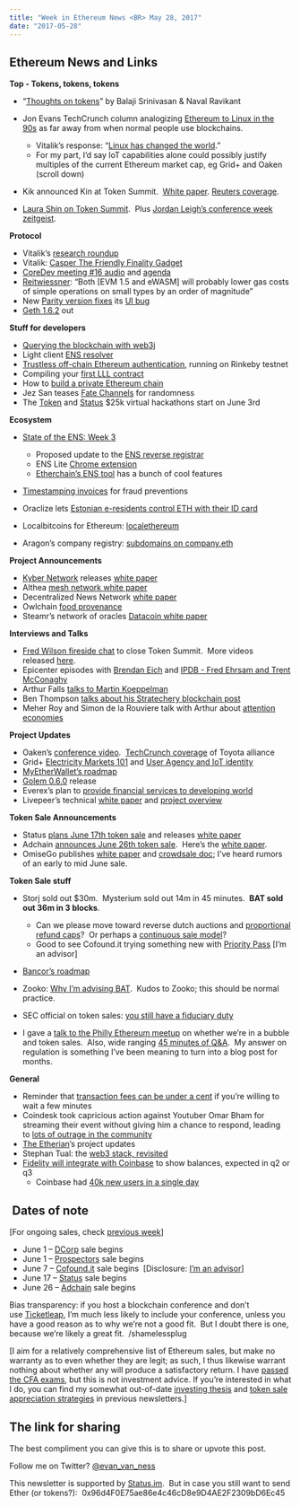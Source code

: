 ```yaml
---
title: "Week in Ethereum News <BR> May 28, 2017"
date: "2017-05-28"
---
```


## Ethereum News and Links  

**Top - Tokens, tokens, tokens**

- “[Thoughts on tokens](https://t.umblr.com/redirect?z=https%3A%2F%2Fmedium.com%2F%40balajis%2Fthoughts-on-tokens-436109aabcbe&t=YTlmZTQ3NDg1MDdjMzg4MTI1ZWJiN2ZhYmFmMjRhYzBkOWI3Mzk0YixiS3VYaE9CUA%3D%3D&b=t%3AQ8svKXOQOFn4j1wJ-IeWRA&p=https%3A%2F%2Fwww.weekinethereum.com%2Fpost%2F161289363718%2Fmay-28-2017&m=0)” by Balaji Srinivasan & Naval Ravikant
- Jon Evans TechCrunch column analogizing [Ethereum to Linux in the 90s](https://t.umblr.com/redirect?z=https%3A%2F%2Ftechcrunch.com%2F2017%2F05%2F28%2Fdouble-double-cryptocoin-bubble%2F&t=MWU0OTFiYjJhMGQ5Y2M2MGJiYzYzZGI4MzNhOWFmZjMxZjEwNzg1ZixiS3VYaE9CUA%3D%3D&b=t%3AQ8svKXOQOFn4j1wJ-IeWRA&p=https%3A%2F%2Fwww.weekinethereum.com%2Fpost%2F161289363718%2Fmay-28-2017&m=0) as far away from when normal people use blockchains.
    - Vitalik’s response: “[Linux has changed the world](https://t.umblr.com/redirect?z=https%3A%2F%2Fwww.reddit.com%2Fr%2Fethereum%2Fcomments%2F6dwawt%2Ftechcrunch_blockchains_are_the_new_linux_not_the%2Fdi62z06%2F&t=NjZjYTFjYzRjMTYzOTNhYzM5MmQ3OGFmZGUwNzI3ZjU3MjNhZjEzMSxiS3VYaE9CUA%3D%3D&b=t%3AQ8svKXOQOFn4j1wJ-IeWRA&p=https%3A%2F%2Fwww.weekinethereum.com%2Fpost%2F161289363718%2Fmay-28-2017&m=0).”
    - For my part, I’d say IoT capabilities alone could possibly justify multiples of the current Ethereum market cap, eg Grid+ and Oaken (scroll down)  
        
- Kik announced Kin at Token Summit.  [White paper](https://t.umblr.com/redirect?z=https%3A%2F%2Fkin.kik.com%2FKin%2520Whitepaper%2520v1.pdf&t=Mjg0M2VjMzA1MzFiYWUxNzY0MjNiY2ZlZGNlMTNkM2Y0ODVlN2Y2NCxiS3VYaE9CUA%3D%3D&b=t%3AQ8svKXOQOFn4j1wJ-IeWRA&p=https%3A%2F%2Fwww.weekinethereum.com%2Fpost%2F161289363718%2Fmay-28-2017&m=0). [Reuters coverage](https://t.umblr.com/redirect?z=http%3A%2F%2Fwww.reuters.com%2Farticle%2Fus-kik-blockchain-offering-idUSKBN18L1IW&t=OTc5MGIxNmVmZDYzNWZlZDRhMzFiNzc4YzAyMTkwNzY0OWZkMWE5MyxiS3VYaE9CUA%3D%3D&b=t%3AQ8svKXOQOFn4j1wJ-IeWRA&p=https%3A%2F%2Fwww.weekinethereum.com%2Fpost%2F161289363718%2Fmay-28-2017&m=0).
- [Laura Shin on Token Summit](https://t.umblr.com/redirect?z=https%3A%2F%2Fwww.forbes.com%2Fsites%2Flaurashin%2F2017%2F05%2F26%2Fbubble-so-what-token-summit-marks-cryptocurrencys-revitalization&t=MGQ4N2U3MWZlNjliNzY5YmU3MDQ4ODM3Yzk1ZWZlMGM5MmI2M2I0NyxiS3VYaE9CUA%3D%3D&b=t%3AQ8svKXOQOFn4j1wJ-IeWRA&p=https%3A%2F%2Fwww.weekinethereum.com%2Fpost%2F161289363718%2Fmay-28-2017&m=0).  Plus [Jordan Leigh’s conference week zeitgeist](https://t.umblr.com/redirect?z=https%3A%2F%2Fmedium.com%2F%40alwaysbcoding%2Fa-week-of-crypto-madness-d5c716707a29&t=ODgzOWQxZTYzMGU2NmVlMmEzOGQ2NDhiZDQ1NDNmYmU2MWE2N2FjZCxiS3VYaE9CUA%3D%3D&b=t%3AQ8svKXOQOFn4j1wJ-IeWRA&p=https%3A%2F%2Fwww.weekinethereum.com%2Fpost%2F161289363718%2Fmay-28-2017&m=0).

**Protocol**

- Vitalik’s [research roundup](https://t.umblr.com/redirect?z=https%3A%2F%2Fblog.ethereum.org%2F2017%2F05%2F24%2Froundup-round-iii%2F&t=YTVkOGVjN2E0NWI0MDIwZGZhMmZhNGQ0ZDQ4YWRkMWY5NzAyYzAwYyxiS3VYaE9CUA%3D%3D&b=t%3AQ8svKXOQOFn4j1wJ-IeWRA&p=https%3A%2F%2Fwww.weekinethereum.com%2Fpost%2F161289363718%2Fmay-28-2017&m=0)
- Vitalik: [Casper The Friendly Finality Gadget](https://t.umblr.com/redirect?z=http%3A%2F%2Fvitalik.ca%2Ffiles%2Fcasper_note.html&t=ZWM1ZGRiNjgyMzg1NGU3ZWEzZjRiYjVkMjVmNjVmZDA0MDE4ZDAyNSxiS3VYaE9CUA%3D%3D&b=t%3AQ8svKXOQOFn4j1wJ-IeWRA&p=https%3A%2F%2Fwww.weekinethereum.com%2Fpost%2F161289363718%2Fmay-28-2017&m=0)
- [CoreDev meeting #16 audio](https://t.umblr.com/redirect?z=https%3A%2F%2Fwww.youtube.com%2Fwatch%3Fv%3Dbrhanl8T2UY%26feature%3Dyoutu.be&t=ZDEyYjM0YjRjMjJjYWVjNGQzY2IxNmI1YmM5NTczMmI0YzM5MzUwZCxiS3VYaE9CUA%3D%3D&b=t%3AQ8svKXOQOFn4j1wJ-IeWRA&p=https%3A%2F%2Fwww.weekinethereum.com%2Fpost%2F161289363718%2Fmay-28-2017&m=0) and [agenda](https://t.umblr.com/redirect?z=https%3A%2F%2Fgithub.com%2Fethereum%2Fpm%2Fblob%2Fmaster%2FAll%2520Core%2520Devs%2520Meetings%2FMeeting%252016.md&t=YjBlZDI2OGM3OWRhZjViNGEzZGE2NzFjYzg0MjU1Yjc3ZDQyNzA0NixiS3VYaE9CUA%3D%3D&b=t%3AQ8svKXOQOFn4j1wJ-IeWRA&p=https%3A%2F%2Fwww.weekinethereum.com%2Fpost%2F161289363718%2Fmay-28-2017&m=0)
- [Reitwiessner](https://t.umblr.com/redirect?z=https%3A%2F%2Fwww.reddit.com%2Fr%2Fethereum%2Fcomments%2F6d7v15%2Froundup_round_iii_ethereum_blog%2Fdi0lcl9%2F%3Fcontext%3D3&t=ZmYzOGIzY2MzOTY0MmVlMTcxYTdlYWM1ODBjMjNjNzUzNmI3MTVhYyxiS3VYaE9CUA%3D%3D&b=t%3AQ8svKXOQOFn4j1wJ-IeWRA&p=https%3A%2F%2Fwww.weekinethereum.com%2Fpost%2F161289363718%2Fmay-28-2017&m=0): “Both \[EVM 1.5 and eWASM\] will probably lower gas costs of simple operations on small types by an order of magnitude”
- New [Parity version fixes](https://t.umblr.com/redirect?z=https%3A%2F%2Fgithub.com%2Fparitytech%2Fparity%2Freleases%2Ftag%2Fv1.6.7&t=MmMxY2U5OTEzMjRlOGRlNDRkOWFhOTQ5ZTBlZGQ3NDVlYzY3MDgyYyxiS3VYaE9CUA%3D%3D&b=t%3AQ8svKXOQOFn4j1wJ-IeWRA&p=https%3A%2F%2Fwww.weekinethereum.com%2Fpost%2F161289363718%2Fmay-28-2017&m=0) its [UI bug](https://t.umblr.com/redirect?z=https%3A%2F%2Fwww.reddit.com%2Fr%2Fethereum%2Fcomments%2F6cixvy%2Fpsa_if_your_account_shows_address%2F&t=NTI3YmFlYWQ2NWQzMGVlMjRlYmI1ZWM0ZWRmMjIxNTk2M2Y4NmQ0OCxiS3VYaE9CUA%3D%3D&b=t%3AQ8svKXOQOFn4j1wJ-IeWRA&p=https%3A%2F%2Fwww.weekinethereum.com%2Fpost%2F161289363718%2Fmay-28-2017&m=0)
- [Geth 1.6.2](https://t.umblr.com/redirect?z=https%3A%2F%2Fgithub.com%2Fethereum%2Fgo-ethereum%2Freleases%2Ftag%2Fv1.6.2&t=MzIxMGM5ZDU2MmU2M2UxOGU2NzAwMzEwOTM0YjAwYTkzNzU4MDI4ZSxiS3VYaE9CUA%3D%3D&b=t%3AQ8svKXOQOFn4j1wJ-IeWRA&p=https%3A%2F%2Fwww.weekinethereum.com%2Fpost%2F161289363718%2Fmay-28-2017&m=0) out

**Stuff for developers**

- [Querying the blockchain with web3j](https://t.umblr.com/redirect?z=http%3A%2F%2Fconorsvensson.com%2F2017%2F05%2F16%2Fquerying-blockchain-web3j%2F&t=MzkyNWJkZDNiNjhmMTc4YTAyOTMyNDNjZjkwMTM3ODZiYjE4NTE5MixiS3VYaE9CUA%3D%3D&b=t%3AQ8svKXOQOFn4j1wJ-IeWRA&p=https%3A%2F%2Fwww.weekinethereum.com%2Fpost%2F161289363718%2Fmay-28-2017&m=0)
- Light client [ENS resolver](https://t.umblr.com/redirect?z=https%3A%2F%2Fwww.reddit.com%2Fr%2Fethereum%2Fcomments%2F6cusra%2Fens_lite%2F&t=NWExOGEwOWFkMGZkZGJkZDE4YWNlZGFmZjBjNzI1MmNmZWU5NjU0ZSxiS3VYaE9CUA%3D%3D&b=t%3AQ8svKXOQOFn4j1wJ-IeWRA&p=https%3A%2F%2Fwww.weekinethereum.com%2Fpost%2F161289363718%2Fmay-28-2017&m=0)
- [Trustless off-chain Ethereum authentication](https://t.umblr.com/redirect?z=https%3A%2F%2Fauth0.com%2Fblog%2Fan-introduction-to-ethereum-and-smart-contracts-part-3%2F&t=NzBlNjhmMDI4MjA2ZWNmYmZiNWFiYmRmMzlmZDhmZGMyZTExYzA2MSxiS3VYaE9CUA%3D%3D&b=t%3AQ8svKXOQOFn4j1wJ-IeWRA&p=https%3A%2F%2Fwww.weekinethereum.com%2Fpost%2F161289363718%2Fmay-28-2017&m=0), running on Rinkeby testnet
- Compiling your [first LLL contract](https://t.umblr.com/redirect?z=https%3A%2F%2Fmedia.consensys.net%2Fcompiling-your-first-contract-in-lll-28d5a9dd2e3a&t=ZTQyNzVkOGYwODBhYjg0MTAwNjQ2ZTJkYmQ2NzIwOTVmOWExOWI3YixiS3VYaE9CUA%3D%3D&b=t%3AQ8svKXOQOFn4j1wJ-IeWRA&p=https%3A%2F%2Fwww.weekinethereum.com%2Fpost%2F161289363718%2Fmay-28-2017&m=0)
- How to [build a private Ethereum chain](https://t.umblr.com/redirect?z=https%3A%2F%2Fmedia.consensys.net%2Fhow-to-build-a-private-ethereum-blockchain-fbf3904f337&t=ODE5MmJiMGMyNzk1YmU2NGQ5MWYxODk1ZmEwNzQ4NzllNGJkMGI0ZixiS3VYaE9CUA%3D%3D&b=t%3AQ8svKXOQOFn4j1wJ-IeWRA&p=https%3A%2F%2Fwww.weekinethereum.com%2Fpost%2F161289363718%2Fmay-28-2017&m=0)
- Jez San teases [Fate Channels](https://t.umblr.com/redirect?z=https%3A%2F%2Fwww.reddit.com%2Fr%2Fethereum%2Fcomments%2F6doeqc%2Fwhat_does_ethroll_take_so_long%2Fdi4pahr%2F%3Fcontext%3D3&t=ODhiZTEzMjExNTI0NDI4YTRlNmJjODQ3MDZkOTM4ZmFiN2QzODc1NixiS3VYaE9CUA%3D%3D&b=t%3AQ8svKXOQOFn4j1wJ-IeWRA&p=https%3A%2F%2Fwww.weekinethereum.com%2Fpost%2F161289363718%2Fmay-28-2017&m=0) for randomness
- The [Token](https://t.umblr.com/redirect?z=https%3A%2F%2Fblog.tokenbrowser.com%2Fannouncing-the-token-hackathon-7ab98d086683&t=MjA0Y2U0ODEwOTE4NGRlMDQyYTIwZjY4ODgyODE4YWY2YjQyMWJkOCxiS3VYaE9CUA%3D%3D&b=t%3AQ8svKXOQOFn4j1wJ-IeWRA&p=https%3A%2F%2Fwww.weekinethereum.com%2Fpost%2F161289363718%2Fmay-28-2017&m=0) and [Status](https://t.umblr.com/redirect?z=https%3A%2F%2Fblog.status.im%2Fannouncing-the-status-virtual-hackathon-69cccce3f33a&t=ZjE1MWVjYThmZmNjNjAyOTllOTIwZmIxNzI2N2U5OTA3MzdiNzkwNyxiS3VYaE9CUA%3D%3D&b=t%3AQ8svKXOQOFn4j1wJ-IeWRA&p=https%3A%2F%2Fwww.weekinethereum.com%2Fpost%2F161289363718%2Fmay-28-2017&m=0) $25k virtual hackathons start on June 3rd

**Ecosystem**

- [State of the ENS: Week 3](https://t.umblr.com/redirect?z=https%3A%2F%2Fmedium.com%2Fthe-ethereum-name-service%2Fstate-of-the-ens-week-3-d34c639964c0&t=NTkzZGY4MThkN2E3NzQ2NDk5Njc2NzYxMTNmMGRiNThlNjI0N2YzMSxiS3VYaE9CUA%3D%3D&b=t%3AQ8svKXOQOFn4j1wJ-IeWRA&p=https%3A%2F%2Fwww.weekinethereum.com%2Fpost%2F161289363718%2Fmay-28-2017&m=0)
    - Proposed update to the [ENS reverse registrar](https://t.umblr.com/redirect?z=https%3A%2F%2Fgithub.com%2Fethereum%2Fens%2Fpull%2F196&t=OTEwYjFmNTFmNmYwYjljZWY2YzIzYTU5NGRlYjZkODNiMzgxOTQ1OSxiS3VYaE9CUA%3D%3D&b=t%3AQ8svKXOQOFn4j1wJ-IeWRA&p=https%3A%2F%2Fwww.weekinethereum.com%2Fpost%2F161289363718%2Fmay-28-2017&m=0)
    - ENS Lite [Chrome extension](https://t.umblr.com/redirect?z=https%3A%2F%2Fwww.reddit.com%2Fr%2Fethereum%2Fcomments%2F6dptz9%2Fenslite_chrome_extension%2F&t=Y2M3NTJkYjdhYmJjMTE4ZmVjYWY2NmQ1ZWI4NGZmNjdhZTJmMzczMSxiS3VYaE9CUA%3D%3D&b=t%3AQ8svKXOQOFn4j1wJ-IeWRA&p=https%3A%2F%2Fwww.weekinethereum.com%2Fpost%2F161289363718%2Fmay-28-2017&m=0)
    - [Etherchain’s ENS tool](https://t.umblr.com/redirect?z=https%3A%2F%2Fens.etherchain.org%2F&t=YzkxN2MzNjcyYzQ1NjAwMzFmODllOThkYzI1MGNmODRiZDE4OThhMCxiS3VYaE9CUA%3D%3D&b=t%3AQ8svKXOQOFn4j1wJ-IeWRA&p=https%3A%2F%2Fwww.weekinethereum.com%2Fpost%2F161289363718%2Fmay-28-2017&m=0) has a bunch of cool features  
        
- [Timestamping invoices](https://t.umblr.com/redirect?z=https%3A%2F%2Fmedium.com%2F%40wyre%2Fwyre-bot-for-wechat-facebook-39d66f5b012f&t=NDYxZWYzNTE3NjU3YzIyY2RhZWUzNDA0ZTdjYzMwYTQxZDRkOWU0MCxiS3VYaE9CUA%3D%3D&b=t%3AQ8svKXOQOFn4j1wJ-IeWRA&p=https%3A%2F%2Fwww.weekinethereum.com%2Fpost%2F161289363718%2Fmay-28-2017&m=0) for fraud preventions
- Oraclize lets [Estonian e-residents control ETH with their ID card](https://t.umblr.com/redirect?z=https%3A%2F%2Fblog.oraclize.it%2Fidentity-on-the-blockchain-chapter-3-585bc5c7e2c7&t=MTg5ZmNmODQxZmJiMjE4NjhlMzI2Nzc5YmU1ZWVlYmY4ZmFlOGEzNixiS3VYaE9CUA%3D%3D&b=t%3AQ8svKXOQOFn4j1wJ-IeWRA&p=https%3A%2F%2Fwww.weekinethereum.com%2Fpost%2F161289363718%2Fmay-28-2017&m=0)
- Localbitcoins for Ethereum: [localethereum](https://t.umblr.com/redirect?z=https%3A%2F%2Flocalethereum.com%2F&t=NmEwYmI0NzA2OTcyZjA1Yjg5OTRjZmJhZWFiMmFiNzU1MjE2M2QyMCxiS3VYaE9CUA%3D%3D&b=t%3AQ8svKXOQOFn4j1wJ-IeWRA&p=https%3A%2F%2Fwww.weekinethereum.com%2Fpost%2F161289363718%2Fmay-28-2017&m=0)
- Aragon’s company registry: [subdomains on company.eth](https://t.umblr.com/redirect?z=https%3A%2F%2Fblog.aragon.one%2Fannouncing-the-ens-aragon-network-company-registry-1ea5c7a6a080&t=ZWE4NDg0MmI0MjkwY2ZhOGYzOTA2NmI2NDJmOWJmNWE1NzdmYzAxNSxiS3VYaE9CUA%3D%3D&b=t%3AQ8svKXOQOFn4j1wJ-IeWRA&p=https%3A%2F%2Fwww.weekinethereum.com%2Fpost%2F161289363718%2Fmay-28-2017&m=0)

**Project Announcements**

- [Kyber Network](https://t.umblr.com/redirect?z=http%3A%2F%2Fkyber.network%2F&t=MWJkYjNkZGJiMGRlOTdhODc0Mzk1NWY0YzQ4ZGM5YTk0MTUyMmNkMSxiS3VYaE9CUA%3D%3D&b=t%3AQ8svKXOQOFn4j1wJ-IeWRA&p=https%3A%2F%2Fwww.weekinethereum.com%2Fpost%2F161289363718%2Fmay-28-2017&m=0) releases [white paper](https://t.umblr.com/redirect?z=http%3A%2F%2Fkyber.network%2Fassets%2FKyberNetworkWhitepaper-v0.5.pdf&t=MjZiZmY4ZWZhZmM3MjkxZGI2NGU1YjEzYjhiZWQ5MzllMGI1NjU1ZixiS3VYaE9CUA%3D%3D&b=t%3AQ8svKXOQOFn4j1wJ-IeWRA&p=https%3A%2F%2Fwww.weekinethereum.com%2Fpost%2F161289363718%2Fmay-28-2017&m=0)
- Althea [mesh network white paper](https://t.umblr.com/redirect?z=http%3A%2F%2Faltheamesh.com%2Fdocuments%2Fwhitepaper.pdf&t=ZTIyMmE2ZDMwYzIyMjhlOGExMjhkNDlkNDcwZDY4YzA5ZTEzYzQ2ZCxiS3VYaE9CUA%3D%3D&b=t%3AQ8svKXOQOFn4j1wJ-IeWRA&p=https%3A%2F%2Fwww.weekinethereum.com%2Fpost%2F161289363718%2Fmay-28-2017&m=0)
- Decentralized News Network [white paper](https://t.umblr.com/redirect?z=http%3A%2F%2Fdnn.media%2Fstorage%2FDecentralizedNewsNetworkWhitePaperDraftv1.0.pdf&t=ZTQ1M2YzOWZlZmY0ZGYwN2JlYTYwY2E5MTIyNTVlZTZiOGIyODVhMSxiS3VYaE9CUA%3D%3D&b=t%3AQ8svKXOQOFn4j1wJ-IeWRA&p=https%3A%2F%2Fwww.weekinethereum.com%2Fpost%2F161289363718%2Fmay-28-2017&m=0)
- Owlchain [food provenance](https://t.umblr.com/redirect?z=https%3A%2F%2Fwww.owlting.com%2Fowlchain%2F&t=ZDU5ZjI1MDQ5OWMxMGIyNmY1Yjk0YmY2YjhjODJmZTY2NjllYjk1ZixiS3VYaE9CUA%3D%3D&b=t%3AQ8svKXOQOFn4j1wJ-IeWRA&p=https%3A%2F%2Fwww.weekinethereum.com%2Fpost%2F161289363718%2Fmay-28-2017&m=0)
- Steamr’s network of oracles [Datacoin white paper](https://t.umblr.com/redirect?z=http%3A%2F%2Fblog.streamr.com%2F2017%2F05%2Funstoppable-data-for-unstoppable-apps-a-datacoin-whitepaper-draft%2F&t=NWMwY2U1MGY4ZWVjNGIzMTBlZjBiNWFlNDllY2ZiMzJiOWNmMjU4YyxiS3VYaE9CUA%3D%3D&b=t%3AQ8svKXOQOFn4j1wJ-IeWRA&p=https%3A%2F%2Fwww.weekinethereum.com%2Fpost%2F161289363718%2Fmay-28-2017&m=0)

**Interviews and Talks**

- [Fred Wilson fireside chat](https://t.umblr.com/redirect?z=https%3A%2F%2Fwww.youtube.com%2Fwatch%3Fv%3DqNsMHomH2-s&t=NzA4ZjQ5YjQ1NjA4YjA2YTBkMGJhYWQ2NzI5ZGMzZWExOWFmNjc4YyxiS3VYaE9CUA%3D%3D&b=t%3AQ8svKXOQOFn4j1wJ-IeWRA&p=https%3A%2F%2Fwww.weekinethereum.com%2Fpost%2F161289363718%2Fmay-28-2017&m=0) to close Token Summit.  More videos released [here](https://t.umblr.com/redirect?z=https%3A%2F%2Fwww.youtube.com%2Fchannel%2FUClKay1eOR8D825wY5PBYFUA&t=OWQ2NWVhMmNlNTc2OGUwOTc3ZDdiYWMwOTVmNWM1ZGViMmUzMGI5NyxiS3VYaE9CUA%3D%3D&b=t%3AQ8svKXOQOFn4j1wJ-IeWRA&p=https%3A%2F%2Fwww.weekinethereum.com%2Fpost%2F161289363718%2Fmay-28-2017&m=0).
- Epicenter episodes with [Brendan Eich](https://t.umblr.com/redirect?z=https%3A%2F%2Fwww.youtube.com%2Fwatch%3Fv%3DMUtHhYes6-A&t=YzUxMDU1MDVkMzlmOGM3MjNiOTdkODAxNDVkYjI2ZjZiNzIwMDAwZSxiS3VYaE9CUA%3D%3D&b=t%3AQ8svKXOQOFn4j1wJ-IeWRA&p=https%3A%2F%2Fwww.weekinethereum.com%2Fpost%2F161289363718%2Fmay-28-2017&m=0) and [IPDB - Fred Ehrsam and Trent McConaghy](https://t.umblr.com/redirect?z=https%3A%2F%2Fwww.youtube.com%2Fwatch%3Fv%3DXpCi_XbWAzk&t=OGVlNTkxOWE1YTlhOGYxMDE1OTE1NTdmZmQ4OGQ1MTEyMmRjYjVmOCxiS3VYaE9CUA%3D%3D&b=t%3AQ8svKXOQOFn4j1wJ-IeWRA&p=https%3A%2F%2Fwww.weekinethereum.com%2Fpost%2F161289363718%2Fmay-28-2017&m=0)
- Arthur Falls [talks to Martin Koeppelman](https://t.umblr.com/redirect?z=https%3A%2F%2Fsoundcloud.com%2Farthurfalls%2Fthe-ether-review-66-gnosis&t=ZDBkMzYxNTQyZjE0YWQ3ZGM4YmJmOGM5NzlkZjliYTFmZTBmYjc1OSxiS3VYaE9CUA%3D%3D&b=t%3AQ8svKXOQOFn4j1wJ-IeWRA&p=https%3A%2F%2Fwww.weekinethereum.com%2Fpost%2F161289363718%2Fmay-28-2017&m=0)
- Ben Thompson [talks about his Stratechery blockchain post](https://t.umblr.com/redirect?z=https%3A%2F%2Fovercast.fm%2F%2BBihkg1naE&t=MDZkY2RjOTI0MjAyODhmMGIxOGU1ZDJlMThiM2M5OGMwYTY4OGY2MyxiS3VYaE9CUA%3D%3D&b=t%3AQ8svKXOQOFn4j1wJ-IeWRA&p=https%3A%2F%2Fwww.weekinethereum.com%2Fpost%2F161289363718%2Fmay-28-2017&m=0)
- Meher Roy and Simon de la Rouviere talk with Arthur about [attention economies](https://t.umblr.com/redirect?z=https%3A%2F%2Fmedia.consensys.net%2Fstate-change-43-the-battle-for-your-attention-meher-roy-simon-de-la-rouviere-d3b610fdaa90&t=MTZmZDc4N2RmN2QzNWJiYmY0MjU3NWQ2MDIxYWU3MGY3MWRiN2U3MyxiS3VYaE9CUA%3D%3D&b=t%3AQ8svKXOQOFn4j1wJ-IeWRA&p=https%3A%2F%2Fwww.weekinethereum.com%2Fpost%2F161289363718%2Fmay-28-2017&m=0)

**Project Updates**

- Oaken’s [conference video](https://t.umblr.com/redirect?z=https%3A%2F%2Fwww.youtube.com%2Fwatch%3Fv%3DBZzOhujlmk4&t=YWMyZWQ3ODk1OGFlYmQ5NDdlNTM3NTMxOTcyNTNkMzIxMjI0OTBjMixiS3VYaE9CUA%3D%3D&b=t%3AQ8svKXOQOFn4j1wJ-IeWRA&p=https%3A%2F%2Fwww.weekinethereum.com%2Fpost%2F161289363718%2Fmay-28-2017&m=0).  [TechCrunch coverage](https://t.umblr.com/redirect?z=https%3A%2F%2Ftechcrunch.com%2F2017%2F05%2F22%2Ftoyota-pushes-into-blockchain-tech-to-enable-the-next-generation-of-cars%2F&t=YjIzMjlmMmIzN2MwMjY0MzYxNzZlOThiOTlhYmFjN2MzODI5YTkwNCxiS3VYaE9CUA%3D%3D&b=t%3AQ8svKXOQOFn4j1wJ-IeWRA&p=https%3A%2F%2Fwww.weekinethereum.com%2Fpost%2F161289363718%2Fmay-28-2017&m=0) of Toyota alliance
- Grid+ [Electricity Markets 101](https://t.umblr.com/redirect?z=https%3A%2F%2Fblog.gridplus.io%2Fgrid-2-electricity-markets-101-c61fefcb6531&t=ZDNhNWI3YWI1ZjE4YmU2YTBlYjA2ZjhjYzMwMDg5ZjE2NDFmMzk1ZixiS3VYaE9CUA%3D%3D&b=t%3AQ8svKXOQOFn4j1wJ-IeWRA&p=https%3A%2F%2Fwww.weekinethereum.com%2Fpost%2F161289363718%2Fmay-28-2017&m=0) and [User Agency and IoT identity](https://t.umblr.com/redirect?z=https%3A%2F%2Fblog.gridplus.io%2Fgrid-3-user-agency-and-iot-identity-ce36239b9e2b&t=ZDQ1YjcyZGViYzg5ZjAwMzBhYzdhOTZhNDhmNDU3MzY1NjIyMzI0ZixiS3VYaE9CUA%3D%3D&b=t%3AQ8svKXOQOFn4j1wJ-IeWRA&p=https%3A%2F%2Fwww.weekinethereum.com%2Fpost%2F161289363718%2Fmay-28-2017&m=0)
- [MyEtherWallet’s roadmap](https://t.umblr.com/redirect?z=https%3A%2F%2Fwww.reddit.com%2Fr%2Fethereum%2Fcomments%2F6d2cjm%2Fmew_got_outbid_for_myetherwalleteth%2Fdhzzd6p%2F&t=Y2IwYjEzZjQyNmQ3YTIzY2FkZmM5MGM5ZmY0ZWFjN2ExNjE3MDkzNSxiS3VYaE9CUA%3D%3D&b=t%3AQ8svKXOQOFn4j1wJ-IeWRA&p=https%3A%2F%2Fwww.weekinethereum.com%2Fpost%2F161289363718%2Fmay-28-2017&m=0)
- [Golem 0.6.0](https://t.umblr.com/redirect?z=https%3A%2F%2Fblog.golemproject.net%2Fpre-brass-golem-0-6-0-released-a6501ed8f178&t=NzRjYjU0YTE0YmQxNTQ5NGMzZjgzZDBmOTY3NDUzZmUyYzQ5YmE0ZSxiS3VYaE9CUA%3D%3D&b=t%3AQ8svKXOQOFn4j1wJ-IeWRA&p=https%3A%2F%2Fwww.weekinethereum.com%2Fpost%2F161289363718%2Fmay-28-2017&m=0) release
- Everex’s plan to [provide financial services to developing world](https://t.umblr.com/redirect?z=https%3A%2F%2Fblog.everex.io%2Fhow-to-add-2-billion-people-to-the-world-economy-using-blockchains-and-mobile-phones-73dac3637b01&t=YzZkNDM1MDFjMzg1MTFiZDFlMjYyZWQzMTMzOWQ0OTQzYzEwN2Q1MSxiS3VYaE9CUA%3D%3D&b=t%3AQ8svKXOQOFn4j1wJ-IeWRA&p=https%3A%2F%2Fwww.weekinethereum.com%2Fpost%2F161289363718%2Fmay-28-2017&m=0)
- Livepeer’s technical [white paper](https://t.umblr.com/redirect?z=https%3A%2F%2Fgithub.com%2Flivepeer%2Fwiki%2Fblob%2Fmaster%2FWHITEPAPER.md&t=ZGJhMGI1NDhiMjBiMTZiODJlMzNkM2NlM2Y3NjExN2UzZGE3ZDVjMixiS3VYaE9CUA%3D%3D&b=t%3AQ8svKXOQOFn4j1wJ-IeWRA&p=https%3A%2F%2Fwww.weekinethereum.com%2Fpost%2F161289363718%2Fmay-28-2017&m=0) and [project overview](https://t.umblr.com/redirect?z=https%3A%2F%2Fgithub.com%2Flivepeer%2Fwiki%2Fwiki%2FProject-Overview&t=NWFiMjYxZTRlMTI3MDIzYzJlZGM0YzMyM2IwOWI5YzUyODk4N2ExNSxiS3VYaE9CUA%3D%3D&b=t%3AQ8svKXOQOFn4j1wJ-IeWRA&p=https%3A%2F%2Fwww.weekinethereum.com%2Fpost%2F161289363718%2Fmay-28-2017&m=0)

  
**Token Sale Announcements**

- Status [plans June 17th token sale](https://t.umblr.com/redirect?z=https%3A%2F%2Fblog.status.im%2Fannouncing-the-status-network-c6dd18e770e&t=YzU2N2JhOWE2NWQ5MGRkYmU1OTExZTFhMzg4OTQyNjJjM2ViZGRhMixiS3VYaE9CUA%3D%3D&b=t%3AQ8svKXOQOFn4j1wJ-IeWRA&p=https%3A%2F%2Fwww.weekinethereum.com%2Fpost%2F161289363718%2Fmay-28-2017&m=0) and releases [white paper](https://t.umblr.com/redirect?z=https%3A%2F%2Fstatus.im%2Fwhitepaper.pdf&t=YTM2Njc2YzQ1NTQwNzFlMjljNDQ1ZWI1YzhmZmQ2NWVmODUzYTEzYSxiS3VYaE9CUA%3D%3D&b=t%3AQ8svKXOQOFn4j1wJ-IeWRA&p=https%3A%2F%2Fwww.weekinethereum.com%2Fpost%2F161289363718%2Fmay-28-2017&m=0)
- Adchain [announces June 26th token sale](https://t.umblr.com/redirect?z=http%3A%2F%2Fwww.prweb.com%2Freleases%2Fprweb14381480.htm&t=OGFkMTlmNWZlMDRlNmI1OWNjYTQzMjgwZTk0YThlNzE0NjQ1NDYxOCxiS3VYaE9CUA%3D%3D&b=t%3AQ8svKXOQOFn4j1wJ-IeWRA&p=https%3A%2F%2Fwww.weekinethereum.com%2Fpost%2F161289363718%2Fmay-28-2017&m=0).  Here’s the [white paper](https://t.umblr.com/redirect?z=https%3A%2F%2Fadtoken.com%2Fwhite-paper.pdf&t=YWFmMzY2ZTk3OWEyOWI4YzgwNGJiNTYzZTI0NTk3MDJjMDE0ZTkyYyxiS3VYaE9CUA%3D%3D&b=t%3AQ8svKXOQOFn4j1wJ-IeWRA&p=https%3A%2F%2Fwww.weekinethereum.com%2Fpost%2F161289363718%2Fmay-28-2017&m=0).
- OmiseGo publishes [white paper](https://t.umblr.com/redirect?z=https%3A%2F%2Fcdn.omise.co%2Fomg%2Fwhitepaper.pdf&t=MGIzNWQyYTUzY2E3MjRmYjZmYjdmZTljZmZjZmVlZGY3YmZjNjQ3NSxiS3VYaE9CUA%3D%3D&b=t%3AQ8svKXOQOFn4j1wJ-IeWRA&p=https%3A%2F%2Fwww.weekinethereum.com%2Fpost%2F161289363718%2Fmay-28-2017&m=0) and [crowdsale doc](https://t.umblr.com/redirect?z=https%3A%2F%2Fcdn.omise.co%2Fomg%2Fcrowdsaledoc.pdf&t=OWEyOGY0NThjNjk4MWZjY2IwY2ZmNjYzYWFiMDAzYjM4ZWU3OGY0NixiS3VYaE9CUA%3D%3D&b=t%3AQ8svKXOQOFn4j1wJ-IeWRA&p=https%3A%2F%2Fwww.weekinethereum.com%2Fpost%2F161289363718%2Fmay-28-2017&m=0); I’ve heard rumors of an early to mid June sale.

**Token Sale stuff**

- Storj sold out $30m.  Mysterium sold out 14m in 45 minutes.  **BAT sold out 36m in 3 blocks**.
    - Can we please move toward reverse dutch auctions and [proportional refund caps](https://t.umblr.com/redirect?z=https%3A%2F%2Fgithub.com%2FDES-simeon%2Fbranche-contracts&t=MTRkZDQ1MjEyMWQ1ZTM5Y2YwMmU5M2UzNWZlZGM0YWViZDc3MDUwMSxiS3VYaE9CUA%3D%3D&b=t%3AQ8svKXOQOFn4j1wJ-IeWRA&p=https%3A%2F%2Fwww.weekinethereum.com%2Fpost%2F161289363718%2Fmay-28-2017&m=0)?  Or perhaps a [continuous sale model](https://t.umblr.com/redirect?z=https%3A%2F%2Fmedia.consensys.net%2Fexploring-continuous-token-models-towards-a-million-networks-of-value-fff153175776&t=NTk5ZGUyYTg3Y2UwMmE0MmU0MDAxZmIxMGMxMWI3OGI0OTFmZWE5NyxiS3VYaE9CUA%3D%3D&b=t%3AQ8svKXOQOFn4j1wJ-IeWRA&p=https%3A%2F%2Fwww.weekinethereum.com%2Fpost%2F161289363718%2Fmay-28-2017&m=0)?
    - Good to see Cofound.it trying something new with [Priority Pass](https://t.umblr.com/redirect?z=https%3A%2F%2Fmedium.com%2Fcofoundit%2Fintroducing-cofound-it-priority-pass-7d3ab58fa6dd&t=YmRmY2EyNzAyM2UxOGNiOTA1ODQ0MGUwMzNjMWFlOTRlZTgzZjlmOCxiS3VYaE9CUA%3D%3D&b=t%3AQ8svKXOQOFn4j1wJ-IeWRA&p=https%3A%2F%2Fwww.weekinethereum.com%2Fpost%2F161289363718%2Fmay-28-2017&m=0) \[I’m an advisor\]  
        
- [Bancor’s roadmap](https://t.umblr.com/redirect?z=https%3A%2F%2Fblog.bancor.network%2Fbancor-product-roadmap-ea4752d60082&t=OWVjMDhkZGVjZGM4M2FjYWU1YjA2N2E3Nzc1ZGMxODZhYzM5ODk1MyxiS3VYaE9CUA%3D%3D&b=t%3AQ8svKXOQOFn4j1wJ-IeWRA&p=https%3A%2F%2Fwww.weekinethereum.com%2Fpost%2F161289363718%2Fmay-28-2017&m=0)
- Zooko: [Why I’m advising BAT](https://t.umblr.com/redirect?z=https%3A%2F%2Fmedium.com%2F%40zooko%2Fwhy-im-advising-the-basic-attention-token-bat-team-7ac47d70da02&t=NjFjYzY0MGJkNDBmODFiYjY4ZWJlZTVjNGE3Y2JmYTRkYmJiMmQyMCxiS3VYaE9CUA%3D%3D&b=t%3AQ8svKXOQOFn4j1wJ-IeWRA&p=https%3A%2F%2Fwww.weekinethereum.com%2Fpost%2F161289363718%2Fmay-28-2017&m=0).  Kudos to Zooko; this should be normal practice.
- SEC official on token sales: [you still have a fiduciary duty](https://t.umblr.com/redirect?z=http%3A%2F%2Fmobile.reuters.com%2Farticle%2FidUSKBN18K05Q&t=MGQwOTI4ZTljZTIyN2ExZjIzNjk3NTQzYTFlZWQ2MDliYWFmNWViNixiS3VYaE9CUA%3D%3D&b=t%3AQ8svKXOQOFn4j1wJ-IeWRA&p=https%3A%2F%2Fwww.weekinethereum.com%2Fpost%2F161289363718%2Fmay-28-2017&m=0)
- I gave a [talk to the Philly Ethereum meetup](https://t.umblr.com/redirect?z=https%3A%2F%2Fwww.youtube.com%2Fwatch%3Fv%3D0v2sjJx5ZDM&t=MjE3OTk3YjM4NGQzYjBmOWMwMzVmOTkxODY0ZTlkZThhNmMzMzZkMSxiS3VYaE9CUA%3D%3D&b=t%3AQ8svKXOQOFn4j1wJ-IeWRA&p=https%3A%2F%2Fwww.weekinethereum.com%2Fpost%2F161289363718%2Fmay-28-2017&m=0) on whether we’re in a bubble and token sales.  Also, wide ranging [45 minutes of Q&A](https://t.umblr.com/redirect?z=https%3A%2F%2Fsteemit.com%2Fico%2F%40knircky%2Fq-and-a-evan-van-ness-blockchain-token-sales-disrupting-vcs&t=ODU5NTc4YjA3MWI0NjkwOGQxMmFhMTg2YWEwODEyYzExMThhZDNlOSxiS3VYaE9CUA%3D%3D&b=t%3AQ8svKXOQOFn4j1wJ-IeWRA&p=https%3A%2F%2Fwww.weekinethereum.com%2Fpost%2F161289363718%2Fmay-28-2017&m=0).  My answer on regulation is something I’ve been meaning to turn into a blog post for months.

**General**

- Reminder that [transaction fees can be under a cent](https://t.umblr.com/redirect?z=https%3A%2F%2Fwww.reddit.com%2Fr%2Fethereum%2Fcomments%2F6eahjk%2Fif_gas_price_is_determined_by_the_market_why_are%2Fdi8za03%2F%3Fcontext%3D3&t=NTA4ZjFhMTU1ZDMxMTIwYTI1ODE2YWM5YmI2MzI1MDFhMTA2MmFkMCxiS3VYaE9CUA%3D%3D&b=t%3AQ8svKXOQOFn4j1wJ-IeWRA&p=https%3A%2F%2Fwww.weekinethereum.com%2Fpost%2F161289363718%2Fmay-28-2017&m=0) if you’re willing to wait a few minutes
- Coindesk took capricious action against Youtuber Omar Bham for streaming their event without giving him a chance to respond, leading to [lots of outrage in the community](https://t.umblr.com/redirect?z=https%3A%2F%2Fwww.reddit.com%2Fr%2Fethereum%2Fcomments%2F6dw4n4%2Fwhy_i_cant_defend_coindesk_any_longer_take_action%2F&t=NmVmYzQyN2JlYzg4YWMzN2EyYmExZDNjMWZmYzRmZDQ4YWM3N2ViZCxiS3VYaE9CUA%3D%3D&b=t%3AQ8svKXOQOFn4j1wJ-IeWRA&p=https%3A%2F%2Fwww.weekinethereum.com%2Fpost%2F161289363718%2Fmay-28-2017&m=0)
- [The Etherian](https://t.umblr.com/redirect?z=https%3A%2F%2Fetherian.world%2F931-2%2F&t=MzZlNTlmYTdjNTEyNGIyZmExZWRkODBmNDljOWI3MjhjZWRlNTRhZCxiS3VYaE9CUA%3D%3D&b=t%3AQ8svKXOQOFn4j1wJ-IeWRA&p=https%3A%2F%2Fwww.weekinethereum.com%2Fpost%2F161289363718%2Fmay-28-2017&m=0)’s project updates
- Stephan Tual: the [web3 stack, revisited](https://t.umblr.com/redirect?z=https%3A%2F%2Fblog.stephantual.com%2Fweb-3-0-revisited-part-one-across-chains-and-across-protocols-4282b01054c5&t=OGI2YjEyOGM3NWEwMjRlZDZhODNmYzI5NGUyOGU5NjVmN2RjMzdiYixiS3VYaE9CUA%3D%3D&b=t%3AQ8svKXOQOFn4j1wJ-IeWRA&p=https%3A%2F%2Fwww.weekinethereum.com%2Fpost%2F161289363718%2Fmay-28-2017&m=0)
- [Fidelity will integrate with Coinbase](https://t.umblr.com/redirect?z=http%3A%2F%2Fwww.reuters.com%2Farticle%2Fus-fidelity-bitcoin-idUSKBN18J20P&t=ZWVjMjk4NmZlZWEyYTRhZTI1M2E1NGZhOTE1OTZlNmUyMGUyOTc2NixiS3VYaE9CUA%3D%3D&b=t%3AQ8svKXOQOFn4j1wJ-IeWRA&p=https%3A%2F%2Fwww.weekinethereum.com%2Fpost%2F161289363718%2Fmay-28-2017&m=0) to show balances, expected in q2 or q3
    - Coinbase had [40k new users in a single day](https://twitter.com/brian_armstrong/status/868228622523523072)

##  Dates of note

\[For ongoing sales, check [previous week](https://t.umblr.com/redirect?z=https%3A%2F%2Fblog.status.im%2Fweek-in-ethereum-may-21-2017-b8e11559510e&t=YmVhMTY1M2E3NDNiNjM3MDNkOWJmZDZhZjZkYzRhYjRmZGQ5YWI4NSxiS3VYaE9CUA%3D%3D&b=t%3AQ8svKXOQOFn4j1wJ-IeWRA&p=https%3A%2F%2Fwww.weekinethereum.com%2Fpost%2F161289363718%2Fmay-28-2017&m=0)\]

- June 1 – [DCorp](https://t.umblr.com/redirect?z=https%3A%2F%2Fwww.dcorp.it%2Fcrowdsale%23countdown&t=NzQ4OTk5Yzg3YzgzMzNjOTIyYTRkYTE0YzA3ZGM3MmVjYThmOWUyYyxiS3VYaE9CUA%3D%3D&b=t%3AQ8svKXOQOFn4j1wJ-IeWRA&p=https%3A%2F%2Fwww.weekinethereum.com%2Fpost%2F161289363718%2Fmay-28-2017&m=0) sale begins
- June 1 – [Prospectors](https://t.umblr.com/redirect?z=https%3A%2F%2Fprospectors.io%2Fen%2Fcrowdfunding&t=Y2Q3NWRlNDQ3YTFhNjc2YjlmYzU0YTQzODA0ZjZhNGFkNTU4YmZkYSxiS3VYaE9CUA%3D%3D&b=t%3AQ8svKXOQOFn4j1wJ-IeWRA&p=https%3A%2F%2Fwww.weekinethereum.com%2Fpost%2F161289363718%2Fmay-28-2017&m=0) sale begins
- June 7 – [Cofound.it](https://t.umblr.com/redirect?z=https%3A%2F%2Fcofound.it%2F&t=ZmE1NzFlZjdlMDVlODkyNmQwZjMyYzU5OGNmYjJmNjlkMjJiZTY2MyxiS3VYaE9CUA%3D%3D&b=t%3AQ8svKXOQOFn4j1wJ-IeWRA&p=https%3A%2F%2Fwww.weekinethereum.com%2Fpost%2F161289363718%2Fmay-28-2017&m=0) sale begins  \[Disclosure: [I’m an advisor](https://t.umblr.com/redirect?z=http%3A%2F%2Fwww.evanvanness.com%2Fpost%2F160470209446%2Fwhy-im-advising-cofoundit&t=NGY5NTNjMDBkZGU5Njg3MDUwNDNkOTU1YzFmZTNiMGM4NzZkMGVjMCxiS3VYaE9CUA%3D%3D&b=t%3AQ8svKXOQOFn4j1wJ-IeWRA&p=https%3A%2F%2Fwww.weekinethereum.com%2Fpost%2F161289363718%2Fmay-28-2017&m=0)\]
- June 17 – [Status](https://t.umblr.com/redirect?z=https%3A%2F%2Fblog.status.im%2Fannouncing-the-status-network-c6dd18e770e&t=YzU2N2JhOWE2NWQ5MGRkYmU1OTExZTFhMzg4OTQyNjJjM2ViZGRhMixiS3VYaE9CUA%3D%3D&b=t%3AQ8svKXOQOFn4j1wJ-IeWRA&p=https%3A%2F%2Fwww.weekinethereum.com%2Fpost%2F161289363718%2Fmay-28-2017&m=0) sale begins
- June 26 – [Adchain](https://t.umblr.com/redirect?z=https%3A%2F%2Fadtoken.com%2F&t=NjBiNWY0MjI0NzYzMjBiNWE1NWY2ZTQ5MzkzYTM4MWUzYzY1MmIwYSxiS3VYaE9CUA%3D%3D&b=t%3AQ8svKXOQOFn4j1wJ-IeWRA&p=https%3A%2F%2Fwww.weekinethereum.com%2Fpost%2F161289363718%2Fmay-28-2017&m=0) sale begins

Bias transparency: if you host a blockchain conference and don’t use [Ticketleap](https://t.umblr.com/redirect?z=http%3A%2F%2Fwww.ticketleap.com%2F&t=ZTNhZDk5OGIyOGU5OGI2NTk5MzlhMzk4NjAyYTgxN2E5NTBjZjVmOSxiS3VYaE9CUA%3D%3D&b=t%3AQ8svKXOQOFn4j1wJ-IeWRA&p=https%3A%2F%2Fwww.weekinethereum.com%2Fpost%2F161289363718%2Fmay-28-2017&m=0), I’m much less likely to include your conference, unless you have a good reason as to why we’re not a good fit.  But I doubt there is one, because we’re likely a great fit.  /shamelessplug

\[I aim for a relatively comprehensive list of Ethereum sales, but make no warranty as to even whether they are legit; as such, I thus likewise warrant nothing about whether any will produce a satisfactory return. I have [passed the CFA exams](https://t.umblr.com/redirect?z=http%3A%2F%2Fwww.evanvanness.com%2Fpost%2F144767932386%2Fprepare-effectively-for-the-cfa-exam-how-to-skip&t=NWQwNGE2NDhiYzBlMzM1MjRlMThmZDBhYTVhOGUwNzkzYTA2YmU5YSxiS3VYaE9CUA%3D%3D&b=t%3AQ8svKXOQOFn4j1wJ-IeWRA&p=https%3A%2F%2Fwww.weekinethereum.com%2Fpost%2F161289363718%2Fmay-28-2017&m=0), but this is not investment advice. If you’re interested in what I do, you can find my somewhat out-of-date [investing thesis](http://www.weekinethereum.com/post/155180529233/august-28-2016) and [token sale appreciation strategies](http://www.weekinethereum.com/post/155180207393/september-4-2016) in previous newsletters.\]

## The link for sharing

The best compliment you can give this is to share or upvote this post.  
  
  
Follow me on Twitter? [@evan\_van\_ness](https://twitter.com/evan_van_ness)

This newsletter is supported by [Status.im](https://t.umblr.com/redirect?z=https%3A%2F%2Fstatus.im%2F&t=NzkxNDM2YTQxZWU0YTI1ZmNhMzdmYTI1ZjlmODNjMDA4YjhlYTg0YixiS3VYaE9CUA%3D%3D&b=t%3AQ8svKXOQOFn4j1wJ-IeWRA&p=https%3A%2F%2Fwww.weekinethereum.com%2Fpost%2F161289363718%2Fmay-28-2017&m=0).  But in case you still want to send Ether (or tokens?):  0x96d4F0E75ae86e4c46cD8e9D4AE2F2309bD6Ec45
